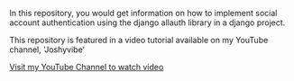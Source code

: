 In this repository, you would get information on how to implement social account authentication 
using the django allauth library in a django project. 

This repository is featured in a video tutorial available on my YouTube channel, 'Joshyvibe'


[Visit my YouTube Channel to watch video](https://youtu.be/mrD5Hb43N5o?si=DwxnxVmkk1991Znx)
